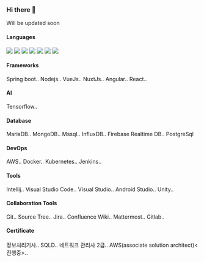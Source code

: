 ### Hi there 👋


Will be updated soon

<!--
**HOBOOK/HOBOOK** is a ✨ _special_ ✨ repository because its `README.md` (this file) appears on your GitHub profile.

Here are some ideas to get you started:

- 🔭 I’m currently working on ...
- 🌱 I’m currently learning ...
- 👯 I’m looking to collaborate on ...
- 🤔 I’m looking for help with ...
- 💬 Ask me about ...
- 📫 How to reach me: ...
- 😄 Pronouns: ...
- ⚡ Fun fact: ...
-->


#### Languages
<div>
  <img src="https://img.shields.io/badge/java-brightgreen?style=flat-square&logo=java&logoColor=white"/>
  <img src="https://img.shields.io/badge/javascript-brightgreen?style=flat-square&logo=javascript&logoColor=white"/>
  <img src="https://img.shields.io/badge/html5-brightgreen?style=flat-square&logo=html5&logoColor=white"/>
  <img src="https://img.shields.io/badge/css3-brightgreen?style=flat-square&logo=css3&logoColor=white"/>
  <img src="https://img.shields.io/badge/csharp-brightgreen?style=flat-square&logo=csharp&logoColor=white"/>
  <img src="https://img.shields.io/badge/python-brightgreen?style=flat-square&logo=python&logoColor=white"/>
  <img src="https://img.shields.io/badge/dart-brightgreen?style=flat-square&logo=dart&logoColor=white"/>
</div>

#### Frameworks
<div>
  Spring boot.. Nodejs.. VueJs.. NuxtJs.. Angular.. React.. 
</div>

#### AI
<div>
  Tensorflow.. 
</div>

#### Database
<div>
  MariaDB.. MongoDB.. Mssql.. InfluxDB.. Firebase Realtime DB.. PostgreSql
</div>

#### DevOps
<div>
  AWS.. Docker.. Kubernetes.. Jenkins.. 
</div>

#### Tools
<div>
  Intellij.. Visual Studio Code.. Visual Studio.. Android Studio.. Unity.. 
</div>


#### Collaboration Tools
<div>
  Git.. Source Tree.. Jira.. Confluence Wiki.. Mattermost.. Gitlab..
</div>


#### Certificate
<div>
  정보처리기사.. SQLD.. 네트워크 관리사 2급.. AWS(associate solution architect)<진행중>..
</div>


